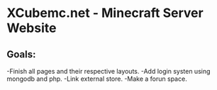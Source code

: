 # XCubemc.net - Minecraft Server Website

## Goals:
-Finish all pages and their respective layouts.
-Add login systen using mongodb and php.
-Link external store.
-Make a forun space.
